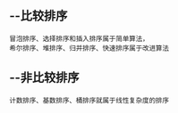 --比较排序
---
    冒泡排序、选择排序和插入排序属于简单算法，
    希尔排序、堆排序、归并排序、快速排序属于改进算法
    
--非比较排序
---
    计数排序、基数排序、桶排序就属于线性复杂度的排序   